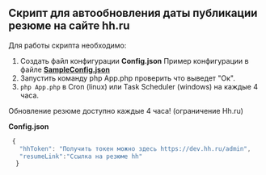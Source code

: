 ## Скрипт для автообновления даты публикации резюме на сайте hh.ru ##

Для работы скрипта необходимо:
 1. Cоздать файл конфигурации  **Config.json** Пример  конфигурации в файле **[SampleConfig.json](https://github.com/porox/hh_resume_auto_updater/blob/master/SampleConfig.json)** 
 2. Запустить команду php App.php проверить что выведет "Ок".
 3. ```php App.php```  в Cron (linux) или Task Scheduler (windows) на каждые 4 часа.
 
Обновление резюме доступно каждые 4 часа! (ограничение Hh.ru)


 
**Config.json**
```javascript
 { 
   "hhToken": "Получить токен можно здесь https://dev.hh.ru/admin", 
   "resumeLink":"Ссылка на резюме hh" 
  }
 ```
